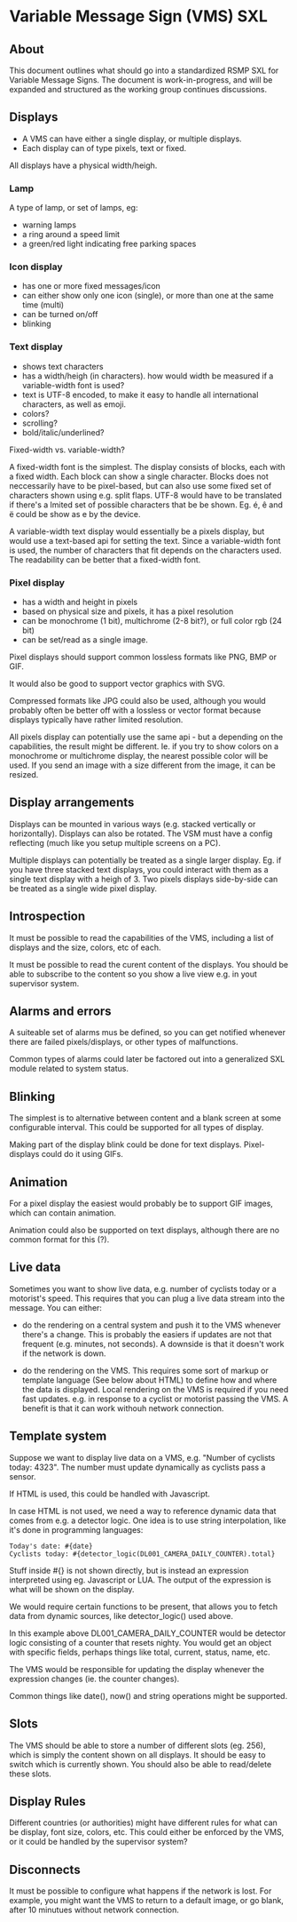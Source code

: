 # Variable Message Sign (VMS) SXL

## About
This document outlines what should go into a standardized RSMP SXL for Variable Message Signs.
The document is work-in-progress, and will be expanded and structured as the working group continues discussions.


## Displays
- A VMS can have either a single display, or multiple displays.
- Each display can of type pixels, text or fixed.

All displays have a physical width/heigh.

### Lamp
A type of lamp, or set of lamps, eg:
- warning lamps
- a ring around a speed limit
- a green/red light indicating free parking spaces
  
### Icon display
- has one or more fixed messages/icon
- can either show only one icon (single), or more than one at the same time (multi)
- can be turned on/off
- blinking

### Text display
- shows text characters
- has a width/heigh (in characters). how would width be measured if a variable-width font is used?
- text is UTF-8 encoded, to make it easy to handle all international characters, as well as emoji.
- colors?
- scrolling?
- bold/italic/underlined?

Fixed-width vs. variable-width?

A fixed-width font is the simplest. The display consists of blocks, each with a fixed width. Each block can show a single character. Blocks does not neccessarily have to be pixel-based, but can also use some fixed set of characters shown using e.g. split flaps. UTF-8 would have to be translated if there's a lmited set of possible characters that be be shown. Eg. é, ê and ë could be show as e by the device.

A variable-width text display would essentially be a pixels display, but would use a text-based api for setting the text. Since a variable-width font is used, the number of characters that fit depends on the characters used. The readability can be better that a fixed-width font.

### Pixel display
- has a width and height in pixels
- based on physical size and pixels, it has a pixel resolution
- can be monochrome (1 bit), multichrome (2-8 bit?), or full color rgb (24 bit)
- can be set/read as a single image.

Pixel displays should support common lossless formats like PNG, BMP or GIF.

It would also be good to support vector graphics with SVG.

Compressed formats like JPG could also be used, although you would probably often be better off with a lossless or vector format because displays typically have rather limited resolution.

All pixels display can potentially use the same api - but a depending on the capabilities, the result might be different. Ie. if you try to show colors on a monochrome or multichrome display, the nearest possible color will be used. If you send an image with a size different from the image, it can be resized.

## Display arrangements
Displays can be mounted in various ways (e.g. stacked vertically or horizontally). Displays can also be rotated. The VSM must have a config reflecting (much like you setup multiple screens on a PC).

Multiple displays can potentially be treated as a single larger display. Eg. if you have three stacked text displays, you could interact with them as a single text display with a heigh of 3. Two pixels displays side-by-side can be treated as a single wide pixel display.

## Introspection
It must be possible to read the capabilities of the VMS, including a list of displays and the size, colors, etc of each.

It must be possible to read the curent content of the displays. You should be able to subscribe to the content so you show a live view e.g. in yout supervisor system.

## Alarms and errors
A suiteable set of alarms mus be defined, so you can get notified whenever there are failed pixels/displays, or other types of malfunctions.

Common types of alarms could later be factored out into a generalized SXL module related to system status.

## Blinking
The simplest is to alternative between content and a blank screen at some configurable interval. This could be supported for all types of display.

Making part of the display blink could be done for text displays. Pixel-displays could do it using GIFs.

## Animation
For a pixel display the easiest would probably be to support GIF images, which can contain animation.

Animation could also be supported on text displays, although there are no common format for this (?).

## Live data
Sometimes you want to show live data, e.g. number of cyclists today or a motorist's speed. This requires that you can plug a live data stream into the message. You can either:
- do the rendering on a central system and push it to the VMS whenever there's a change. This is probably the easiers if updates are not that frequent (e.g. minutes, not seconds). A downside is that it doesn't work if the network is down.

- do the rendering on the VMS. This requires some sort of markup or template language (See below about HTML) to define how and where the data is displayed. Local rendering on the VMS is required if you need fast updates. e.g. in response to a cyclist or motorist passing the VMS. A benefit is that it can work withouh network connection.

## Template system
Suppose we want to display live data on a VMS, e.g. "Number of cyclists today: 4323". The number must update dynamically as cyclists pass a sensor.

If HTML is used, this could be handled with Javascript.

In case HTML is not used, we need a way to reference dynamic data that comes from e.g. a detector logic. One idea is to use string interpolation, like it's done in programming languages:

```
Today's date: #{date}
Cyclists today: #{detector_logic(DL001_CAMERA_DAILY_COUNTER).total}
```

Stuff inside #{} is not shown directly, but is instead an expression interpreted using eg. Javascript or LUA. The output of the expression is what will be shown on the display.

We would require certain functions to be present, that allows you to fetch data from dynamic sources, like detector_logic() used above.

In this example above DL001_CAMERA_DAILY_COUNTER would be detector logic consisting of a counter that resets nighty. You would get an object with specific fields, perhaps things like total, current, status, name, etc.

The VMS would be responsible for updating the display whenever the expression changes (ie. the counter changes).

Common things like date(), now() and string operations might be supported.

## Slots
The VMS should be able to store a  number of different slots (eg. 256), which is simply the content shown on all displays. It should be easy to switch which is currently shown. You should also be able to read/delete these slots.

## Display Rules
Different countries (or authorities) might have different rules for what can be display, font size, colors, etc. This could either be enforced by the VMS, or it could be handled by the supervisor system?

## Disconnects
It must be possible to configure what happens if the network is lost. For example, you might want the VMS to return to a default image, or go blank, after 10 minutues without network connection.
